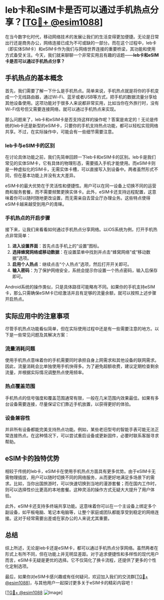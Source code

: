 # leb卡和eSIM卡是否可以通过手机热点分享？[[TG💪+ @esim1088](https://t.me/s/esim1088)]

在当今数字化时代，移动网络技术的发展让我们的生活变得更加便捷。无论是日常出行还是商务办公，网络连接已成为不可或缺的一部分。而在这个过程中，leb卡（即实体SIM卡）和eSIM卡作为我们与网络世界连接的重要桥梁，其功能和使用方式备受关注。今天，我们就来聊聊一个非常实用且有趣的话题——**leb卡和eSIM卡是否可以通过手机热点分享？**

## 手机热点的基本概念

首先，我们需要了解一下什么是手机热点。简单来说，手机热点就是将你的手机变成一个无线路由器，通过Wi-Fi、蓝牙或者USB等方式，把手机的数据流量分享给其他设备使用。这项功能对于很多人来说都非常实用，比如当你在外旅行时，没有Wi-Fi信号但又需要连接网络，就可以通过手机热点来实现。

那么问题来了，leb卡和eSIM卡是否支持这样的操作呢？答案是肯定的！无论是传统的leb卡还是新型的eSIM卡，只要你的手机支持热点功能，都可以轻松实现网络共享。不过，在实际操作中，可能会有一些细节需要注意。

### leb卡与eSIM卡的区别

在讨论具体功能之前，我们先简单回顾一下leb卡和eSIM卡的区别。leb卡是我们常见的实体SIM卡，它有具体的物理形态，需要插入手机才能使用。而eSIM卡则是一种虚拟化的SIM卡，无需实体卡槽，可以直接写入到设备中。两者虽然形式不同，但在基本功能上并没有太大差异。

eSIM卡的最大优势在于灵活性和便捷性。用户可以在同一设备上切换不同的运营商和服务套餐，而不需要频繁更换实体卡。此外，eSIM卡还支持远程配置，这意味着你可以随时随地更改设置，而无需亲自去营业厅办理业务。这些特点使得eSIM卡越来越受到用户的青睐。

### 手机热点的开启步骤

接下来，让我们来看看如何通过手机热点分享网络。以iOS系统为例，打开手机热点非常简单：

1. **进入设置界面**：首先点击手机上的“设置”图标。
2. **选择蜂窝网络或移动数据**：在设置菜单中找到并点击“蜂窝网络”或“移动数据”选项。
3. **启用个人热点**：继续点击“个人热点”选项，然后打开开关即可。
4. **输入密码**：为了保护网络安全，系统会提示你设置一个热点密码，输入后保存即可。

Android系统的操作类似，只是具体路径可能略有不同。如果你的手机支持eSIM卡，那么只需确保eSIM卡已经激活并且有足够的流量余额，就可以按照上述步骤开启热点。

## 实际应用中的注意事项

尽管手机热点功能看似简单，但在实际使用过程中还是有一些需要注意的地方。以下是一些常见问题及其解决方案：

### 流量消耗问题

使用手机热点意味着你的手机需要同时承担自身上网需求和其他设备的联网需求。因此，流量消耗会比单独使用手机快得多。为了避免超额收费，建议定期检查剩余流量，并根据实际情况调整热点使用频率。

### 热点覆盖范围

手机热点的信号强度和覆盖范围通常有限，一般在几米范围内效果最佳。如果有多台设备需要连接，尽量保证它们靠近手机放置，以获得更好的体验。

### 设备兼容性

并非所有设备都能完美支持热点功能。例如，某些老旧型号的智能手表可能无法正常连接热点。在这种情况下，可以尝试重启设备或更新固件，必要时联系客服寻求帮助。

## eSIM卡的独特优势

相较于传统的leb卡，eSIM卡在使用手机热点方面具有更多优势。由于eSIM卡无需物理插拔，用户可以随时切换不同的网络服务，从而更好地满足多场景下的需求。比如，当你出国旅游时，可以快速切换到当地的漫游套餐；而在国内工作时，则可以选择性价比更高的本地套餐。这种灵活的操作方式无疑大大提升了用户体验。

此外，eSIM卡还支持多终端共享功能。这意味着你可以在一个主设备上绑定多个副设备，如平板电脑、笔记本电脑等，让整个家庭或团队都能享受到稳定的网络连接。这对于经常需要出差或在家办公的人来说尤其重要。

## 总结

综上所述，无论是leb卡还是eSIM卡，都可以通过手机热点分享网络。虽然两者在形式上有所不同，但在功能上并无明显差距。对于追求便捷性和多样性的现代用户而言，eSIM卡无疑是更优的选择。它不仅简化了换卡流程，还提供了更多的个性化定制选项。

最后，如果你对eSIM卡感兴趣或有任何疑问，欢迎加入我们的交流群[[TG💪+ @esim1088](https://t.me/s/esim1088)]，与其他用户一起探讨更多关于eSIM卡的精彩内容吧！

[[TG💪+ @esim1088](https://t.me/s/esim1088) ![Image](https://i.postimg.cc/4NQfJmqS/Snipaste-2025-05-13-00-14-12.png)]